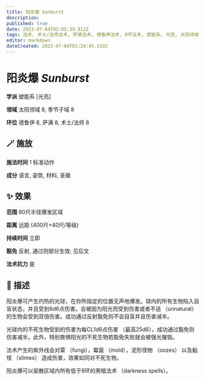 ```yaml
---
title: 阳炎爆 Sunburst
description: 
published: true
date: 2023-07-04T02:05:39.811Z
tags: 法术, 术士/法师法术, 萨满法术, 德鲁伊法术, 8环法术, 塑能系, 光亮, 太阳领域, 季节子域
editor: markdown
dateCreated: 2023-07-04T01:24:45.519Z
---
```


# **阳炎爆** *Sunburst*

**学派** 塑能系 \[光亮\] 

**领域** 太阳领域 8, 季节子域 8

**环位** 德鲁伊 8, 萨满 8, 术士/法师 8

## 🪄 施放

**施法时间** 1 标准动作

**成分** 语言, 姿势, 材料, 圣徽

## ✨ 效果  

**范围** 80尺半径爆发区域

**距离** 远距 (400尺+40尺/等级)  

**持续时间** 立即 

**豁免** 反射, 通过则部分生效; 见后文

**法术抗力** 是

## 📖 描述

阳炎爆可产生灼热的光球，在你所指定的位置无声地爆发。球内的所有生物陷入目盲状态，并且受到6d6点伤害。会被因为阳光而受到伤害或者不适 （unnatural） 的生物会受到双倍伤害。成功通过反射豁免则不会目盲并且伤害减半。

光球内的不死生物受到的伤害为每CL1d6点伤害 （最高25d6），成功通过豁免则伤害减半。此外，特别畏惧阳光的不死生物若豁免失败就会被强光摧毁。

法术产生的紫外线会对覃 （fungi），霉菌 （mold），泥形怪物 （oozes） 以及黏怪 （slimes） 造成伤害，效果如同对不死生物。

阳炎爆可以驱散区域内所有低于9环的黑暗法术 （darkness spells）。
    